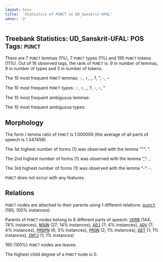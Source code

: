 ```yaml
---
layout: base
title:  'Statistics of PUNCT in UD_Sanskrit-UFAL'
udver: '2'
---
```


## Treebank Statistics: UD_Sanskrit-UFAL: POS Tags: `PUNCT`

There are 7 `PUNCT` lemmas (1%), 7 `PUNCT` types (1%) and 195 `PUNCT` tokens (11%).
Out of 16 observed tags, the rank of `PUNCT` is: 9 in number of lemmas, 9 in number of types and 3 in number of tokens.

The 10 most frequent `PUNCT` lemmas: ।, ॥, ,, ?, ", -, –

The 10 most frequent `PUNCT` types:  ।, ॥, ,, ?, -, –, ”

The 10 most frequent ambiguous lemmas: 

The 10 most frequent ambiguous types:  



## Morphology

The form / lemma ratio of `PUNCT` is 1.000000 (the average of all parts of speech is 1.347458).

The 1st highest number of forms (1) was observed with the lemma “"”: ”.

The 2nd highest number of forms (1) was observed with the lemma “,”: ,.

The 3rd highest number of forms (1) was observed with the lemma “-”: -.

`PUNCT` does not occur with any features.


## Relations

`PUNCT` nodes are attached to their parents using 1 different relations: <tt><a href="sa_ufal-dep-punct.html">punct</a></tt> (195; 100% instances)

Parents of `PUNCT` nodes belong to 8 different parts of speech: <tt><a href="sa_ufal-pos-VERB.html">VERB</a></tt> (144; 74% instances), <tt><a href="sa_ufal-pos-NOUN.html">NOUN</a></tt> (27; 14% instances), <tt><a href="sa_ufal-pos-ADJ.html">ADJ</a></tt> (7; 4% instances), <tt><a href="sa_ufal-pos-ADV.html">ADV</a></tt> (7; 4% instances), <tt><a href="sa_ufal-pos-PROPN.html">PROPN</a></tt> (6; 3% instances), <tt><a href="sa_ufal-pos-PRON.html">PRON</a></tt> (2; 1% instances), <tt><a href="sa_ufal-pos-DET.html">DET</a></tt> (1; 1% instances), <tt><a href="sa_ufal-pos-INTJ.html">INTJ</a></tt> (1; 1% instances)

195 (100%) `PUNCT` nodes are leaves.

The highest child degree of a `PUNCT` node is 0.

